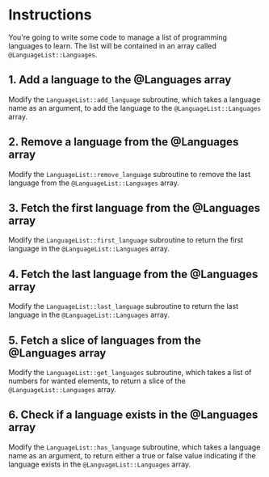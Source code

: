 # Instructions

You're going to write some code to manage a list of programming languages to learn.
The list will be contained in an array called `@LanguageList::Languages`.

## 1. Add a language to the @Languages array

Modify the `LanguageList::add_language` subroutine, which takes a language name as an argument, to add the language to the `@LanguageList::Languages` array.

## 2. Remove a language from the @Languages array

Modify the `LanguageList::remove_language` subroutine to remove the last language from the `@LanguageList::Languages` array.

## 3. Fetch the first language from the @Languages array

Modify the `LanguageList::first_language` subroutine to return the first language in the `@LanguageList::Languages` array.

## 4. Fetch the last language from the @Languages array

Modify the `LanguageList::last_language` subroutine to return the last language in the `@LanguageList::Languages` array.

## 5. Fetch a slice of languages from the @Languages array

Modify the `LanguageList::get_languages` subroutine, which takes a list of numbers for wanted elements, to return a slice of the `@LanguageList::Languages` array.

## 6. Check if a language exists in the @Languages array

Modify the `LanguageList::has_language` subroutine, which takes a language name as an argument, to return either a true or false value indicating if the language exists in the `@LanguageList::Languages` array.
